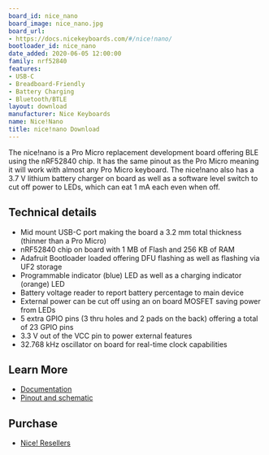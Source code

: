 ```yaml
---
board_id: nice_nano
board_image: nice_nano.jpg
board_url:
- https://docs.nicekeyboards.com/#/nice!nano/
bootloader_id: nice_nano
date_added: 2020-06-05 12:00:00
family: nrf52840
features:
- USB-C
- Breadboard-Friendly
- Battery Charging
- Bluetooth/BTLE
layout: download
manufacturer: Nice Keyboards
name: Nice!Nano
title: nice!nano Download
---
```


The nice!nano is a Pro Micro replacement development board offering BLE using the nRF52840 chip. It has the same pinout as the Pro Micro meaning it will work with almost any Pro Micro keyboard. The nice!nano also has a 3.7 V lithium battery charger on board as well as a software level switch to cut off power to LEDs, which can eat 1 mA each even when off.

## Technical details

* Mid mount USB-C port making the board a 3.2 mm total thickness (thinner than a Pro Micro)
* nRF52840 chip on board with 1 MB of Flash and 256 KB of RAM
* Adafruit Bootloader loaded offering DFU flashing as well as flashing via UF2 storage
* Programmable indicator (blue) LED as well as a charging indicator (orange) LED
* Battery voltage reader to report battery percentage to main device
* External power can be cut off using an on board MOSFET saving power from LEDs
* 5 extra GPIO pins (3 thru holes and 2 pads on the back) offering a total of 23 GPIO pins
* 3.3 V out of the VCC pin to power external features
* 32.768 kHz oscillator on board for real-time clock capabilities

## Learn More

* [Documentation](https://docs.nicekeyboards.com/#/nice!nano/)
* [Pinout and schematic](https://docs.nicekeyboards.com/#/nice!nano/pinout_schematic)

## Purchase

* [Nice! Resellers](https://nicekeyboards.com/nice-nano/#find-a-store)
